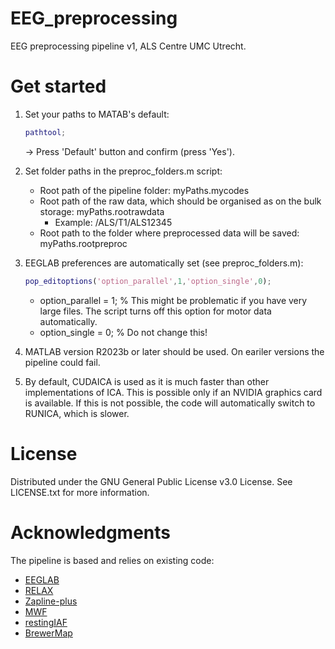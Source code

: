 # EEG_preprocessing
EEG preprocessing pipeline v1, ALS Centre UMC Utrecht.

# Get started
1. Set your paths to MATAB's default:
    ```MATLAB
	pathtool;
	```
	-> Press 'Default' button and confirm (press 'Yes').

2. Set folder paths in the preproc_folders.m script:
	- Root path of the pipeline folder: myPaths.mycodes
	- Root path of the raw data, which should be organised as on the bulk storage: myPaths.rootrawdata
		- Example: /ALS/T1/ALS12345
	- Root path to the folder where preprocessed data will be saved: myPaths.rootpreproc

3. EEGLAB preferences are automatically set (see preproc_folders.m):
	```MATLAB
	pop_editoptions('option_parallel',1,'option_single',0);
	```
	- option_parallel = 1; % This might be problematic if you have very large files. The script turns off this option for motor data automatically.
	- option_single   = 0; % Do not change this!

4. MATLAB version R2023b or later should be used. On eariler versions the pipeline could fail.

5. By default, CUDAICA is used as it is much faster than other implementations of ICA. This is possible only if an NVIDIA graphics card is available. If this is not possible, the code will automatically switch to RUNICA, which is slower.


# License
Distributed under the GNU General Public License v3.0 License. See LICENSE.txt for more information.

# Acknowledgments
The pipeline is based and relies on existing code:
- [EEGLAB](https://github.com/sccn/eeglab/)
- [RELAX](https://github.com/NeilwBailey/RELAX/)
- [Zapline-plus](https://github.com/MariusKlug/zapline-plus/)
- [MWF](https://github.com/exporl/mwf-artifact-removal/)
- [restingIAF](https://github.com/corcorana/restingIAF/)
- [BrewerMap](https://github.com/DrosteEffect/BrewerMap/)
